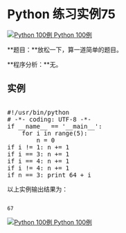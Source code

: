 Python 练习实例75
=============

 [![Python 100例](../images/up.gif)
 Python 100例](python-100-examples.html)


 **题目：**放松一下，算一道简单的题目。

 **程序分析：**无。

  实例
--

 <pre>

#!/usr/bin/python
# -*- coding: UTF-8 -*-
if __name__ == '__main__':
    for i in range(5):
        n = 0
if i != 1: n += 1
if i == 3: n += 1
if i == 4: n += 1
if i != 4: n += 1
if n == 3: print 64 + i
</pre>

 以上实例输出结果为：

 
```

67

```

 [![Python 100例](../images/up.gif)
 Python 100例](python-100-examples.html)